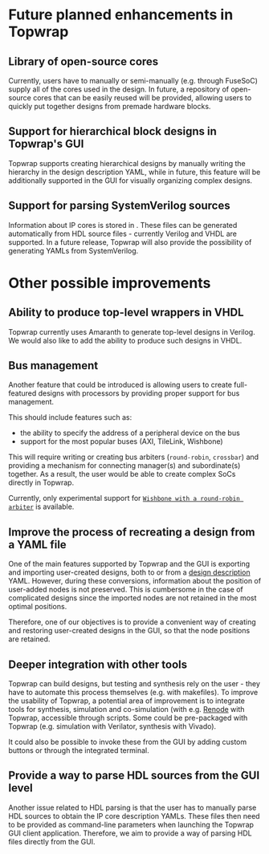 # Future planned enhancements in Topwrap

## Library of open-source cores

Currently, users have to manually or semi-manually (e.g. through FuseSoC) supply all of the cores used in the design. In future, a repository of open-source cores that can be easily reused will be provided, allowing users to quickly put together designs from premade hardware blocks.

## Support for hierarchical block designs in Topwrap's GUI

Topwrap supports creating hierarchical designs by manually writing the hierarchy in the design description YAML, while in future, this feature will be additionally supported in the GUI for visually organizing complex designs.

## Support for parsing SystemVerilog sources

Information about IP cores is stored in [](../description_files.md#ip-description-files). These files can be generated automatically from HDL source files - currently Verilog and VHDL are supported. In a future release, Topwrap will also provide the possibility of generating YAMLs from SystemVerilog.

# Other possible improvements

## Ability to produce top-level wrappers in VHDL

Topwrap currently uses Amaranth to generate top-level designs in Verilog. We would also like to add the ability to produce such designs in VHDL.

## Bus management

Another feature that could be introduced is allowing users to create full-featured designs with processors by providing proper support for bus management.

This should include features such as:

* the ability to specify the address of a peripheral device on the bus
* support for the most popular buses (AXI, TileLink, Wishbone)

This will require writing or creating bus arbiters (`round-robin`, `crossbar`) and providing a mechanism for connecting manager(s) and subordinate(s) together. As a result, the user would be able to create complex SoCs directly in Topwrap.

Currently, only experimental support for [`Wishbone with a round-robin arbiter`](../interconnect_gen.md#wishbone_roundrobin) is available.

## Improve the process of recreating a design from a YAML file

One of the main features supported by Topwrap and the GUI is exporting and importing user-created designs, both to or from a [design description](../description_files.md#design-description) YAML. However, during these conversions, information about the position of user-added nodes is not preserved. This is cumbersome in the case of complicated designs since the imported nodes are not retained in the most optimal positions.

Therefore, one of our objectives is to provide a convenient way of creating and restoring user-created designs in the GUI, so that the node positions are retained.

## Deeper integration with other tools

Topwrap can build designs, but testing and synthesis rely on the user - they have to automate this process themselves (e.g. with makefiles). To improve the usability of Topwrap, a potential area of improvement is to integrate tools for synthesis, simulation and co-simulation (with e.g. [Renode](https://www.renode.io) with Topwrap, accessible through scripts. Some could be pre-packaged with Topwrap (e.g. simulation with Verilator, synthesis with Vivado).

It could also be possible to invoke these from the GUI by adding custom buttons or through the integrated terminal.

## Provide a way to parse HDL sources from the GUI level

Another issue related to HDL parsing is that the user has to manually parse HDL sources to obtain the IP core description YAMLs. These files then need to be provided as command-line parameters when launching the Topwrap GUI client application. Therefore, we aim to provide a way of parsing HDL files directly from the GUI.
